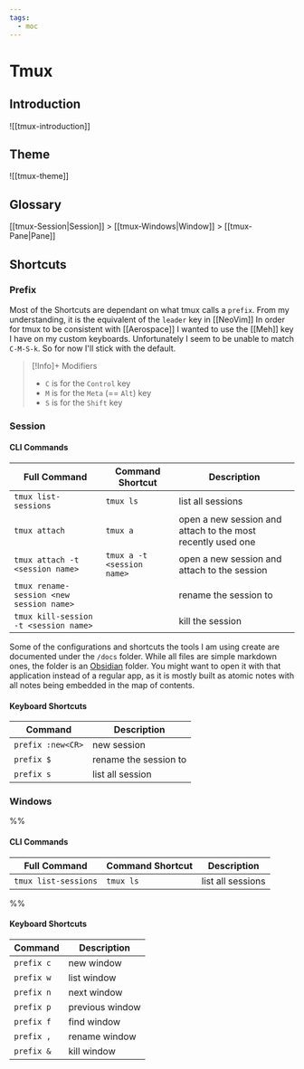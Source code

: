 ```yaml
---
tags:
  - moc
---
```


# Tmux

## Introduction

![[tmux-introduction]]

## Theme

![[tmux-theme]]

## Glossary

[[tmux-Session|Session]] > [[tmux-Windows|Window]] > [[tmux-Pane|Pane]]

## Shortcuts

### Prefix

Most of the Shortcuts are dependant on what tmux calls a `prefix`. From my understanding, it is the equivalent of the `leader` key in [[NeoVim]]
In order for tmux to be consistent with [[Aerospace]] I wanted to use the [[Meh]] key I have on my custom keyboards. Unfortunately I seem to be unable to match `C-M-S-k`. So for now I'll stick with the default.

> [!Info]+ Modifiers
>
> - `C` is for the `Control` key
> - `M` is for the `Meta` (== `Alt`) key
> - `S` is for the `Shift` key

### Session

#### CLI Commands

| Full Command                    | Command Shortcut           | Description                                                 |
| ------------------------------- | -------------------------- | ----------------------------------------------------------- |
| `tmux list-sessions`            | `tmux ls`                  | list all sessions                                           |
| `tmux attach`                   | `tmux a`                   | open a new session and attach to the most recently used one |
| `tmux attach -t <session name>` | `tmux a -t <session name>` | open a new session and attach to the session <session name> |
| `tmux rename-session <new session name>` |  | rename the session to <session name> |
| `tmux kill-session -t <session name>` |  | kill the session <session name> |

Some of the configurations and shortcuts the tools I am using create are documented under
the `/docs` folder.
While all files are simple markdown ones, the folder is an
[Obsidian](https://obsidian.md/) folder. You might want to open it with that
application instead of a regular app, as it is mostly built as atomic notes with
all notes being embedded in the map of contents.


#### Keyboard Shortcuts

|  Command          | Description                                                                                                       |
| ---------- | ------------------------------------------------------------------------------------------------------ |
| `prefix :new<CR>` | new session |
| `prefix $` | rename the session to <session name> |
| `prefix s` | list all session |

### Windows

%%
#### CLI Commands

| Full Command                    | Command Shortcut           | Description                                                 |
| ------------------------------- | -------------------------- | ----------------------------------------------------------- |
| `tmux list-sessions`            | `tmux ls`                  | list all sessions                                           |
%%

#### Keyboard Shortcuts

|  Command          | Description                                                                                                       |
| ---------- | ------------------------------------------------------------------------------------------------------ |
| `prefix c` | new window |
| `prefix w` | list window |
| `prefix n` | next window |
| `prefix p` | previous window |
| `prefix f` | find window |
| `prefix ,` | rename window |
| `prefix &` | kill window |
